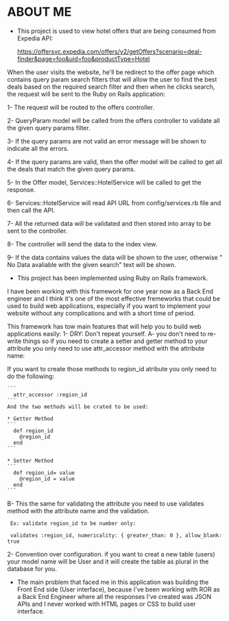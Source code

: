 # ABOUT ME


* This project is used to view hotel offers that are being consumed from Expedia API:

  https://offersvc.expedia.com/offers/v2/getOffers?scenario=deal-finder&page=foo&uid=foo&productType=Hotel

When the user visits the website, he'll be redirect to the offer page which contains query param search filters that will allow the user to find the best deals based on the required search filter and then when he clicks search, the request will be sent to the Ruby on Rails application:

1- The request will be routed to the offers controller.

2- QueryParam model will be called from the offers controller to validate all the given query params filter.

3- If the query params are not valid an error message will be shown to indicate all the errors.

4- If the query params are valid, then the offer model will be called to get all the deals that match the given query params.

5- In the Offer model, Services::HotelService will be called to get the response.

6- Services::HotelService will read API URL from config/services.rb file and then call the API.

7- All the returned data will be validated and then stored into array to be sent to the controller.

8- The controller will send the data to the index view.

9- If the data contains values the data will be shown to the user, otherwise "
No Data avaliable with the given search" text will be shown.

* This project has been implemented using Ruby on Rails framework.

I have been working with this framework for one year now as a Back End engineer and I think it's one of the most effective fremeworks that could be used to build web applications, especially if you want to implement your website without any complications and with a short time of period.

This framework has tow main features that will help you to build web applications easily:
1- DRY: Don't repeat yourself.
  A- you don't need to re-write things so if you need to create a setter and getter
    method to your attribute you only need to use attr_accessor method with the attribute name:

  If you want to create those methods to region_id atribute you only need to do the following: 

    ```
      attr_accessor :region_id
    ```
    And the two methods will be crated to be used:

    * Getter Method
    ```
      def region_id
        @region_id
      end
    ```

    * Setter Method
    ```
      def region_id= value
        @region_id = value
      end
    ```

  B- This the same for validating the attribute you need to use validates method
     with the attribute name and the validation.

     Ex: validate region_id to be number only:

     validates :region_id, numericality: { greater_than: 0 }, allow_blank: true

2- Convention over configuration.
  if you want to creat a new table (users) your model name will be User and it will create the table as plural in the database   for you.


* The main problem that faced me in this application was building the Front End side (User interface), because I've been working with ROR as a Back End Engineer where all the responses I've created was JSON APIs and I never worked with HTML pages or CSS to build user interface.
